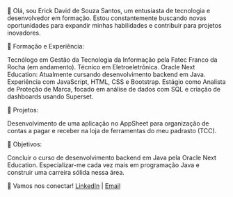 👋 Olá, sou Erick David de Souza Santos, um entusiasta de tecnologia e desenvolvedor em formação. Estou constantemente buscando novas oportunidades para expandir minhas habilidades e contribuir para projetos inovadores.

💼 Formação e Experiência:

Tecnólogo em Gestão da Tecnologia da Informação pela Fatec Franco da Rocha (em andamento).
Técnico em Eletroeletrônica.
Oracle Next Education: Atualmente cursando desenvolvimento backend em Java.
Experiência com JavaScript, HTML, CSS e Bootstrap.
Estágio como Analista de Proteção de Marca, focado em análise de dados com SQL e criação de dashboards usando Superset.

🚀 Projetos:

Desenvolvimento de uma aplicação no AppSheet para organização de contas a pagar e receber na loja de ferramentas do meu padrasto (TCC).

🎯 Objetivos:

Concluir o curso de desenvolvimento backend em Java pela Oracle Next Education.
Especializar-me cada vez mais em programação Java e construir uma carreira sólida nessa área.

🔗 Vamos nos conectar!
<a href="https://www.linkedin.com/in/erick-david/">LinkedIn</a> | <a href="erick.souzasantos2003@gmail.com">Email</a>
